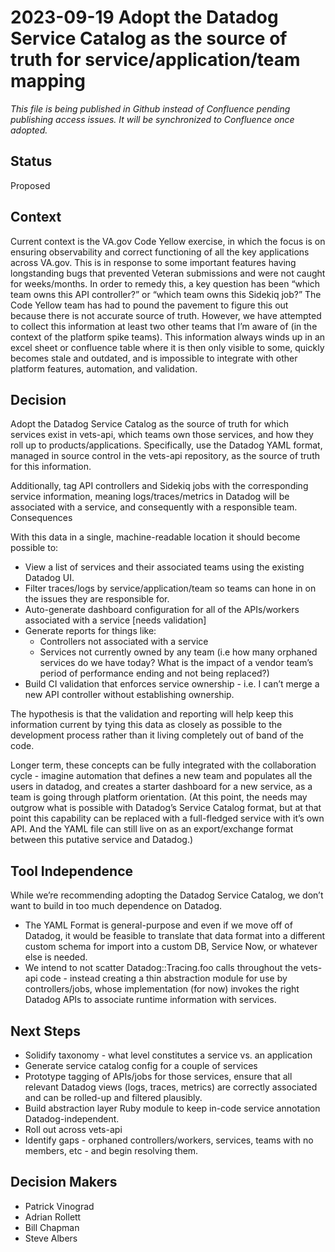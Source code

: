 # 2023-09-19 Adopt the Datadog Service Catalog as the source of truth for service/application/team mapping

_This file is being published in Github instead of Confluence pending publishing access issues. It will be synchronized to Confluence once adopted._

## Status
Proposed

## Context
Current context is the VA.gov Code Yellow exercise, in which the focus is on ensuring observability and correct functioning of all the key applications across VA.gov. This is in response to some important features having longstanding bugs that prevented Veteran submissions and were not caught for weeks/months. 
In order to remedy this, a key question has been “which team owns this API controller?” or “which team owns this Sidekiq job?” The Code Yellow team has had to pound the pavement to figure this out because there is not accurate source of truth. However, we have attempted to collect this information at least two other teams that I’m aware of (in the context of the platform spike teams). This information always winds up in an excel sheet or confluence table where it is then only visible to some, quickly becomes stale and outdated, and is impossible to integrate with other platform features, automation, and validation. 

## Decision
Adopt the Datadog Service Catalog as the source of truth for which services exist in vets-api, which teams own those services, and how they roll up to products/applications. Specifically, use the Datadog YAML format, managed in source control in the vets-api repository, as the source of truth for this information. 

Additionally, tag API controllers and Sidekiq jobs with the corresponding service information, meaning logs/traces/metrics in Datadog will be associated with a service, and consequently with a responsible team. 
Consequences

With this data in a single, machine-readable location it should become possible to:
* View a list of services and their associated teams using the existing Datadog UI.
* Filter traces/logs by service/application/team so teams can hone in on the issues they are responsible for.
* Auto-generate dashboard configuration for all of the APIs/workers associated with a service [needs validation]
* Generate reports for things like:
  * Controllers not associated with a service
  * Services not currently owned by any team (i.e how many orphaned services do we have today? What is the impact of a vendor team’s period of performance ending and not being replaced?)
* Build CI validation that enforces service ownership - i.e. I can’t merge a new API controller without establishing ownership. 

The hypothesis is that the validation and reporting will help keep this information current by tying this data as closely as possible to the development process rather than it living completely out of band of the code.

Longer term, these concepts can be fully integrated with the collaboration cycle - imagine automation that defines a new team and populates all the users in datadog, and creates a starter dashboard for a new service, as a team is going through platform orientation. (At this point, the needs may outgrow what is possible with Datadog’s Service Catalog format, but at that point this capability can be replaced with a full-fledged service with it’s own API. And the YAML file can still live on as an export/exchange format between this putative service and Datadog.)

## Tool Independence
While we’re recommending adopting the Datadog Service Catalog, we don’t want to build in too much dependence on Datadog.
* The YAML Format is general-purpose and even if we move off of Datadog, it would be feasible to translate that data format into a different custom schema for import into a custom DB, Service Now, or whatever else is needed. 
* We intend to not scatter Datadog::Tracing.foo calls throughout the vets-api code - instead creating a thin abstraction module for use by controllers/jobs, whose implementation (for now) invokes the right Datadog APIs to associate runtime information with services. 

## Next Steps
* Solidify taxonomy - what level constitutes a service vs. an application
* Generate service catalog config for a couple of services
* Prototype tagging of APIs/jobs for those services, ensure that all relevant Datadog views (logs, traces, metrics) are correctly associated and can be rolled-up and filtered plausibly.
* Build abstraction layer Ruby module to keep in-code service annotation Datadog-independent.
* Roll out across vets-api
* Identify gaps - orphaned controllers/workers, services, teams with no members, etc - and begin resolving them. 

## Decision Makers
* Patrick Vinograd
* Adrian Rollett
* Bill Chapman
* Steve Albers
